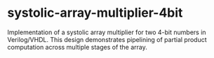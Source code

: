 # systolic-array-multiplier-4bit
Implementation of a systolic array multiplier for two 4-bit numbers in Verilog/VHDL.
This design demonstrates pipelining of partial product computation  across multiple stages of the array.



